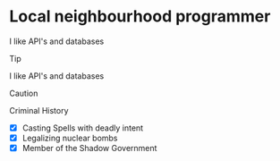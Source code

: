 # Local neighbourhood programmer

I like API's and databases

> [!TIP]
> I like API's and databases

>[!CAUTION]
>Criminal History
>
> - [x] Casting Spells with deadly intent
> - [x] Legalizing nuclear bombs
> - [x] Member of the Shadow Government
